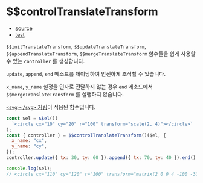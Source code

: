 # \$\$controlTranslateTransform

- [source](./controlTranslateTransform.index.js)
- [test](./controlTranslateTransform.spec.js)

`$$initTranslateTransform`, `$$updateTranslateTransform`, `$$appendTranslateTransform`, `$$mergeTranslateTransform` 함수들을
쉽게 사용할 수 있는 `controller` 를 생성합니다.

`update`, `append`, `end` 메소드를 체이닝하여 안전하게 조작할 수 있습니다.

`x_name`, `y_name` 설정을 인자로 전달하지 않는 경우 `end` 메소드에서 `$$mergeTranslateTransform` 를 실행하지 않습니다.

[`<svg></svg>` 커링](../../doc/SVG_CURRYING.md)이 적용된 함수입니다.

```javascript
const $el = $$el()(
  `<circle cx="10" cy="20" r="100" transform="scale(2, 4)"></circle>`
);
const { controller } = $$controlTranslateTransform()($el, {
  x_name: "cx",
  y_name: "cy",
});
controller.update({ tx: 30, ty: 60 }).append({ tx: 70, ty: 40 }).end();

console.log($el);
// <circle cx="110" cy="120" r="100" transform="matrix(2 0 0 4 -100 -300)"></circle>
```
